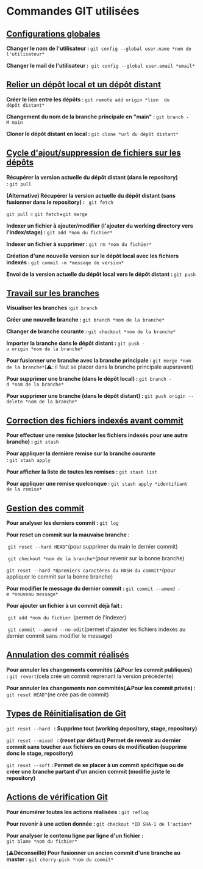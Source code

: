 # Commandes GIT utilisées 

## <u>Configurations globales</u>

<b>Changer le nom de l'utilisateur : </b>`git config --global user.name *nom de l'utilisateur*` 

<b>Changer le mail de l'utilisateur : </b> `git config --global user.email *email*`

## <u>Relier un dépôt local et un dépôt distant</u>

<b>Créer le lien entre les dépôts : </b>`git remote add origin *lien  du dépôt distant*`

<b>Changement du nom de la branche principale en "main" : </b>`git branch -M main`

<b>Cloner le dépôt distant en local : </b>`git clone *url du dépôt distant*`

## <u>Cycle d'ajout/suppression de fichiers sur les dépôts</u>

<b>Récupérer la version actuelle du dépôt distant (dans le repository) : </b>`git pull`

<b>(Alternative) Récupérer la version actuelle du dépôt distant (sans fusionner dans le repository) :  </b> `git fetch`

`git pull` = `git fetch`+`git merge`

<b>Indexer un fichier à ajouter/modifier (l'ajouter du working directory vers l'index/stage) : </b>`git add *nom du fichier*`

<b>Indexer un fichier à supprimer : </b>`git rm *nom du fichier* `

<b>Création d'une nouvelle version sur le dépôt local avec les fichiers indexés : </b>`git commit -m *message de version*`

<b>Envoi de la version actuelle du dépôt local vers le dépôt distant : </b>`git push`



## <u>Travail sur les branches</u>

<b>Visualiser les branches :</b>`git branch`

<b>Créer une nouvelle branche : </b>`git branch *nom de la branche*`

<b>Changer de branche courante : </b>`git checkout *nom de la branche*`

<b>Importer la branche dans le dépôt distant : </b>`git push -u origin *nom de la branche*`

<b>Pour fusionner une branche avec la branche principale : </b>`git merge *nom de la branche*`(:warning:: il faut se placer dans la branche principale auparavant)

<b>Pour supprimer une branche (dans le dépôt local) : </b>`git branch -d *nom de la branche*`

<b> Pour supprimer une branche (dans le dépôt distant) : </b>`git push origin --delete *nom de la branche* ` 

## <u>Correction des fichiers indexés avant commit</u>

<b>Pour effectuer une remise (stocker les fichiers indexés pour une autre branche) : </b>`git stash`

<b>Pour appliquer la dernière remise sur la branche courante : </b>`git stash apply`

<b>Pour afficher la liste de toutes les remises : </b>`git stash list`

<b>Pour appliquer une remise quelconque : </b>`git stash apply *identifiant de la remise*`

## <u>Gestion des commit</u>

<b>Pour analyser les derniers commit : </b>`git log`

<b>Pour reset un commit sur la mauvaise branche : </b>

​	`git reset --hard HEAD^`(pour supprimer du main le dernier commit)

​	`git checkout *nom de la branche*`(pour revenir sur la bonne branche)

​	`git reset --hard *8premiers caractères du HASH du commit*`(pour appliquer le commit sur la bonne branche)

<b>Pour modifier le message du dernier commit : </b>`git commit --amend -m *nouveau message*`

<b> Pour ajouter un fichier à un commit déjà fait : </b>

​	`git add *nom du fichier `(permet de l'indexer)

​	`git commit --amend --no-edit`(permet d'ajouter les fichiers indexés au dernier commit sans modifier le message)

## <u>Annulation des commit réalisés</u> 

<b> Pour annuler les changements commités (:warning:Pour les commit publiques) : </b>`git revert`(cela crée un commit reprenant la version précédente)

<b>Pour annuler les changements non commités(:warning:Pour les commit privés) : </b>`git reset HEAD^`(ne crée pas de commit)

## <u>Types de Réinitialisation de Git</u>

`git reset --hard `<b> : Supprime tout (working depository, stage, repository)</b>

`git reset --mixed ` <b>: (reset par défaut) Permet de revenir au dernier commit sans toucher aux fichiers en cours de modification (supprime donc le stage, repository) </b>

`git reset --soft`<b> : Permet de se placer à un commit spécifique ou de créer une branche partant d'un ancien commit (modifie juste le repository)</b>

## <u>Actions de vérification Git</u> 

<b>Pour énumérer toutes les actions réalisées : </b>`git reflog`

<b>Pour revenir à une action donnée : </b>`git checkout *ID SHA-1 de l'action*`

<b>Pour analyser le contenu ligne par ligne d'un fichier : </b>`git blame *nom du fichier*`

<b>(:warning:Déconseillé) Pour fusionner un ancien commit d'une branche au master : </b>`git cherry-pick *nom du commit*`









